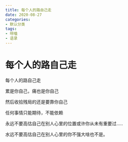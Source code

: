 ```yaml
---
title: 每个人的路自己走
date: 2020-08-27
categories:
- 默认分类
tags:
- 唠嗑
- 语录
---
```


# 每个人的路自己走

<!-- more -->

每个人的路自己走  

累是你自己，痛也是你自己  

然后收拾残局的还是要靠你自己  

任何事情只能期待，不能依赖  

永远不要高估自己在别人心里的位置或许你从未有重要过.....

水远不要高估自己在别人心里的你不强大啥也不是。  

